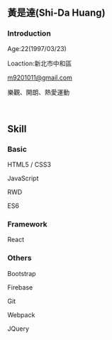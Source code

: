 # 
<h2>黃是達(Shi-Da Huang)</h2>
<h3>Introduction</h3>
    <p>Age:22(1997/03/23)</p>
    <p>Loaction:新北市中和區</p>
    <p><a href="mailto:m9201011@gmail.com">m9201011@gmail.com</a></p>
    <p>樂觀、開朗、熱愛運動</p>
    <br/>
    
<h2>Skill</h2>

<h3>Basic</h3>
    <p>HTML5 / CSS3</p>
    <p>JavaScript</p>
    <p>RWD</p>
    <p>ES6</p>
    
<h3>Framework</h3>
    <p>React</p>
    
<h3>Others</h3>
    <p>Bootstrap</p>
    <p>Firebase</p>
    <p>Git</p>
    <p>Webpack</p>
    <p>JQuery</p>

